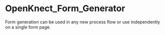 # OpenKnect_Form_Generator
Form generation can be used in any new process flow or use independently on a single form page.
